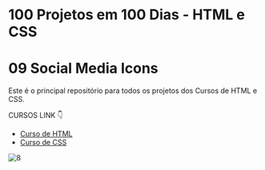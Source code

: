 # 100 Projetos em 100 Dias - HTML e CSS
# 09 Social Media Icons 
Este é o principal repositório para todos os projetos dos Cursos de HTML e CSS.

CURSOS LINK 👇

-   [Curso de HTML](https://johnpires.com/cursos/html-tutorial/)
-   [Curso de CSS](https://johnpires.com/cursos/css-fundamentos-basicos/)



![8](https://user-images.githubusercontent.com/26515702/189210313-1e8ecbbe-357f-4c9b-b8dd-8e8e7f148a0e.png)
